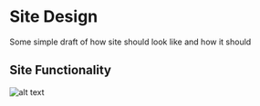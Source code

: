# Site Design

Some simple draft of how site should look like and how it should

## Site Functionality

![alt text](https://i.imgur.com/YsbiYpD.png)